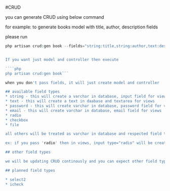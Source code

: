 #CRUD

you can generate CRUD using below command

for example: to generate books model with title, author, description fields

please run

````php
php artisan crud:gen book --fields="string:title,string:author,text:description"```


If you want just model and controller then execute

````php
php artisan crud:gen book```

when you don't pass fields, it will just create model and controller

## available field types
* string - this will create a varchar in database, input field for views
* text - this will create a text in daabase and textarea for views
* password - this will create varchar in database, password field for views
* email - this will create varchar in database, email field for views
* radio
* checkbox
* file

all others will be treated as varchar in database and respected field type will be created for views

ex: if you pass 'radio' then in views, input type="radio" will be created

## other field types

we will be updating CRUD continously and you can expect other field types in coming days

## planned field types

* select2
* icheck

